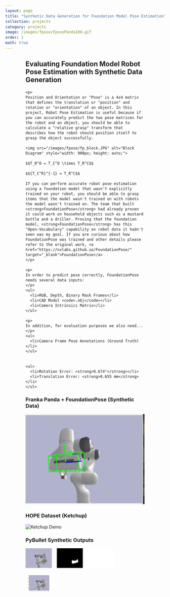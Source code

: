 ```yaml
---
layout: page
title: "Synthetic Data Generation for Foundation Model Pose Estimation"
collection: projects
category: projects
image: /images/fpose/FposePanda100.gif
order: 1
math: true
---
```


<div style="margin: 0 4rem;">
  <div class="card">
    <h2>Evaluating Foundation Model Robot Pose Estimation with Synthetic Data Generation</h2>

    <p>
    Position and Orientation or "Pose" is a 4x4 matrix that defines the translation or "position" and rotation or "orientation" of an object. In this project, Robot Pose Estimation is useful because if you can accurately predict the two pose matrices for the robot and an object, you should be able to calculate a "relative grasp" transform that describes how the robot should position itself to grasp the object successfully. 
    
    <img src="/images/fpose/fp_block.JPG" alt="Block Diagram" style="width: 900px; height: auto;">

    $$T_R^O = T_C^O \times T_R^C$$

    $${T_C^R}^{-1} = T_R^C$$

    If you can perform accurate robot pose estimation using a foundation model that wasn't explicitly trained on your robot, you should be able to grasp items that the model wasn't trained on with robots the model wasn't trained on. The team that built <strong>FoundationPose</strong> had already proven it could work on household objects such as a mustard bottle and a driller. Proving that the foundation model, <strong>FoundationPose</strong> has this "Open-Vocabulary" capability on robot data it hadn't seen was my goal. If you are curious about how FoundationPose was trained and other details please refer to the original work, <a href="https://nvlabs.github.io/FoundationPose/" target="_blank">FoundationPose</a>
    </p>

    <p>
    In order to predict pose correctly, FoundationPose needs several data inputs:
    </p>
    <ul>
      <li>RGB, Depth, Binary Mask Frames</li>
      <li>CAD Model <code>.obj</code></li>
      <li>Camera Intrinsics Matrix</li>
    </ul>
    
    <p>
    In addition, for evaluation purposes we also need...
    </p>
    <ul>
      <li>Camera Frame Pose Annotations (Ground Truth)</li>
    </ul>


    <ul>
      <li>Rotation Error: <strong>0.674°</strong></li>
      <li>Translation Error: <strong>0.655 mm</strong></li>
    </ul>
  </div>





  <div class="card">

  </div>

  <div class="card">
    <h3>Franka Panda + FoundationPose (Synthetic Data)</h3>
    <img src="/images/fpose/FposePanda100.gif" alt="Franka Panda Demo">
  </div>

  <div class="card">
    <h3>HOPE Dataset (Ketchup)</h3>
    <img src="/images/fpose/fp_ketchup.gif" alt="Ketchup Demo">
  </div>

  <div class="card">
    <h3>PyBullet Synthetic Outputs</h3>
    <div style="display: flex; gap: 1rem; flex-wrap: wrap;">
      <img src="/images/fpose/7.png" alt="RGB" style="width: 22%;">
      <img src="/images/fpose/7m.png" alt="Mask" style="width: 22%;">
      <img src="/images/fpose/7d.png" alt="Depth" style="width: 22%;">
      <img src="/images/fpose/7gt.png" alt="GT Pose" style="width: 22%;">
    </div>
  </div>
</div>






<!-- <div class="Project-Header">
  <h2>Evaluating Foundation Model Robot Pose Estimation with Synthetic Data Generation</h2>
</div>

<div class="Introduction">
  <p>
    Position and Orientation or "Pose" is a 4x4 matrix that defines the translation or "position" and rotation or "orientation" of an object. Robot Pose Estimation is useful because if you can accurately predict where a robot and an object are and how they are oriented. In robotics this is useful, because if you have the two pose matrices for the robot and object, you should be able to calculate a "relative grasp" transform that describes how the robot should position itself to grasp the object successfully. 
    
    $$
    T_R^O = T_C^O \times T_R^C
    $$

    $$
    {T_C^R}^{-1} = T_R^C
    $$

    Moreso if you can perform accurate robot pose estimation using a foundation model that wasn't explicitly trained on your robot, you should be able to grasp items that the model wasn't trained on with robots the model wasn't trained on. The system uses <code>.urdf</code> and <code>.obj</code> files 
    to load robotic models, then renders <strong>RGB</strong>, <strong>Depth</strong>, and <strong>Binary Mask</strong> frames via virtual cameras. These serve as inputs to FoundationPose.
  </p>

  <p>
    The pipeline also supports ground truth visualization and mesh conversion (thanks to a script by Stan Birchfield) that converts 
    a <code>.urdf</code> descriptor into a unified <code>.obj</code> mesh.
  </p>

  <p>
    <strong>Goal:</strong> Run FoundationPose instances on both robot and object models to obtain precise 6D poses for grasp planning.
  </p>

  <ul>
    <li>Rotation Angle Error: <strong>0.674°</strong></li>
    <li>Translation Error: <strong>0.655 mm</strong></li>
  </ul>
</div>

---

<h3>🔧 Block Diagram of Proposed Approach</h3>
<div class="img-container">
  <img src="/images/fpose/fp_block.JPG" alt="Block Diagram" class="img-fluid rounded shadow" style="max-width: 80%;">
</div>

---

<h3>🤖 FoundationPose on Franka Panda Synthetic Data</h3>
<div class="img-container">
  <img src="/images/fpose/FposePanda100.gif" alt="Franka Panda Demo" class="img-fluid rounded shadow" style="max-width: 70%;">
</div>

---

<h3>🍅 FoundationPose on HOPE Dataset (Ketchup)</h3>
<div class="img-container">
  <img src="/images/fpose/fp_ketchup.gif" alt="HOPE Ketchup Demo" class="img-fluid rounded shadow" style="max-width: 40%;">
</div>

---

<h3>🧪 Synthetic Data Outputs via PyBullet</h3>
<div class="row">
  <div class="col-sm-3"><img src="/images/fpose/7.png" class="img-thumbnail" alt="rgb"></div>
  <div class="col-sm-3"><img src="/images/fpose/7m.png" class="img-thumbnail" alt="mask"></div>
  <div class="col-sm-3"><img src="/images/fpose/7d.png" class="img-thumbnail" alt="depth"></div>
  <div class="col-sm-3"><img src="/images/fpose/7gt.png" class="img-thumbnail" alt="gt pose"></div>
</div> -->


<!-- 
<p>
  FoundationPose is a Unified foundation model for 6D pose estimation and tracking, 
  Further details can be found in <a href="https://nvlabs.github.io/FoundationPose/" target="_blank">FoundationPose</a>
</p>

<p>
  I developed a synthetic data generation pipeline in Pybullet that processes the world to camera transformations, coordinate space transformations, 
  and calculates the correct ground truth robot pose matrices. The pipeline uses robot (.urdf) and (.obj) files to load the robot or whichever link we want.
  I then setup a virtual camera to take frames (rgb, depth, binary mask) which are all inputs the foundation model, foundationpose, needs to run successfully.
  There is also code for ground truth visualizations and I also modified a script (graciously provided by Stan Birchfield of Nvidia) to 
  transform a (.urdf) robot descriptor file to 1 whole (.obj) mesh file.

  The ultimate goal of the project is to run multiple instances of the foundation model, one on the object to grasp and one on the robot. We then would use
  the corresponding pose matrices to enable precise grasping.
  
  Achieved following competitive errors on robot hand pose estimation
  - Rotation Angle Error of 0.674 degrees
  - Translation Error of 0.655 mm
</p>

<h3>Block Diagram of Proposed Approach</h3>
<div>
  <img src="/images/fp_block.JPG" alt="Block Diagram" style="max-width: 60%; height: auto;">
</div>

<h3>FoundationPose Robot Instance Demo on Franka Panda Synthetic Data</h3>
<div>
  <img src="/images/FposePanda100.gif" alt="FoundationPose robot hand instance" style="max-width: 60%; height: auto;">
</div>

<h3>FoundationPose Object Instance Demo on HOPE Dataset Ketchup</h3>
<div>
  <img src="/images/fp_ketchup.gif" alt="FoundationPose object instance" style="max-width: 40%; height: auto;">
</div>

<h3>Synthetic Robot Pose Data Generation using Pybullet</h3>
<div>
  <img src="/images/7.png" alt="robotgt" style="max-width: 25%; height: auto;">
  <img src="/images/7m.png" alt="handgt" style="max-width: 25%; height: auto;">
  <img src="/images/7d.png" alt="handgt" style="max-width: 25%; height: auto;">
  <img src="/images/7gt.png" alt="handgt" style="max-width: 25%; height: auto;">
</div> -->